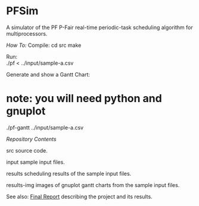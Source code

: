 PFSim
=====

A simulator of the PF P-Fair real-time periodic-task scheduling algorithm for multiprocessors.


*How To:*
Compile:
  cd src
  make

Run:  
  ./pf < ../input/sample-a.csv
  
Generate and show a Gantt Chart:
  # note: you will need python and gnuplot
  ./pf-gantt ../input/sample-a.csv



*Repository Contents*

src
source code.

input
sample input files.

results
scheduling results of the sample input files. 

results-img
images of gnuplot gantt charts from the sample input files. 


See also: 
[Final Report](https://docs.google.com/document/d/1VwEJmEhah9cgEDX4tTj7JmRTSFGWlVNVInedhLjHhPM/edit) describing the project and its results. 

